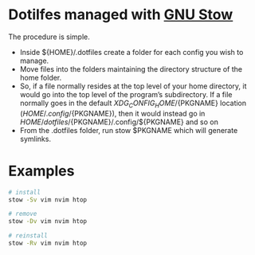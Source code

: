 # Dotilfes managed with [GNU Stow](https://brandon.invergo.net/news/2012-05-26-using-gnu-stow-to-manage-your-dotfiles.html)

The procedure is simple. 

- Inside ${HOME}/.dotfiles create a folder for each config you wish to manage.
- Move files into the folders maintaining the directory structure of the home folder. 
- So, if a file normally resides at the top level of your home directory, it would go into the top level of the program’s subdirectory. If a file normally goes in the default ${XDG_CONFIG_HOME}/${PKGNAME} location (${HOME}/.config/${PKGNAME}), then it would instead go in ${HOME}/dotfiles/${PKGNAME}/.config/${PKGNAME} and so on
- From the .dotfiles folder, run stow $PKGNAME which will generate symlinks.

# Examples
``` bash
# install
stow -Sv vim nvim htop

# remove
stow -Dv vim nvim htop

# reinstall
stow -Rv vim nvim htop
```




